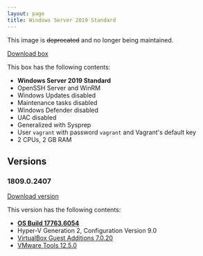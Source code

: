 ```yaml
---
layout: page
title: Windows Server 2019 Standard
---
```


This image is ~~deprecated~~ and no longer being maintained.

[Download box][Box]

This box has the following contents:

- **Windows Server 2019 Standard**
- OpenSSH Server and WinRM
- Windows Updates disabled
- Maintenance tasks disabled
- Windows Defender disabled
- UAC disabled
- Generalized with Sysprep
- User `vagrant` with password `vagrant` and Vagrant's default key
- 2 CPUs, 2 GB RAM

[Box]: https://portal.cloud.hashicorp.com/vagrant/discover/gusztavvargadr/windows-server-2019-standard

## Versions

### 1809.0.2407

[Download version][Version180902407]

This version has the following contents:

- [**OS Build 17763.6054**](https://support.microsoft.com/en-us/help/5040430)
- Hyper-V Generation 2, Configuration Version 9.0
- [VirtualBox Guest Additions 7.0.20](https://www.virtualbox.org/wiki/Changelog-7.0#v20)
- [VMware Tools 12.5.0](https://techdocs.broadcom.com/us/en/vmware-cis/vsphere/tools/12-5-0/release-notes/vmware-tools-1250-release-notes.html)

[Version180902407]: https://portal.cloud.hashicorp.com/vagrant/discover/gusztavvargadr/windows-server-2019-standard/versions/1809.0.2407
